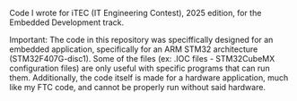 Code I wrote for iTEC (IT Engineering Contest), 2025 edition, for the Embedded Development track.

Important: The code in this repository was speciffically designed for an embedded application, specifically for an ARM STM32 architecture (STM32F407G-disc1). 
Some of the files (ex: .IOC files - STM32CubeMX configuration files) are only useful with specific programs that can run them. 
Additionally, the code itself is made for a hardware application, much like my FTC code, and cannot be properly run without said hardware.
